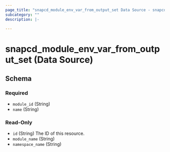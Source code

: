 ```yaml
---
page_title: "snapcd_module_env_var_from_output_set Data Source - snapcd"
subcategory: ""
description: |-
  
---
```


# snapcd_module_env_var_from_output_set (Data Source)






<!-- schema generated by tfplugindocs -->
## Schema

### Required

- `module_id` (String)
- `name` (String)

### Read-Only

- `id` (String) The ID of this resource.
- `module_name` (String)
- `namespace_name` (String)
